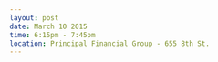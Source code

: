 ---
layout: post
date: March 10 2015
time: 6:15pm - 7:45pm
location: Principal Financial Group - 655 8th St.
---